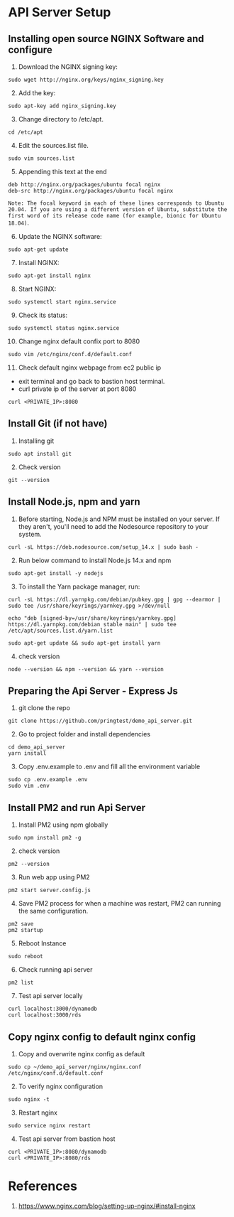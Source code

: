 # API Server Setup

## Installing open source NGINX Software and configure

1. Download the NGINX signing key:
```
sudo wget http://nginx.org/keys/nginx_signing.key
```

2. Add the key:
```
sudo apt-key add nginx_signing.key
```

3. Change directory to /etc/apt.
```
cd /etc/apt
```

4. Edit the sources.list file.
```
sudo vim sources.list
```

5. Appending this text at the end
```
deb http://nginx.org/packages/ubuntu focal nginx
deb-src http://nginx.org/packages/ubuntu focal nginx
```
`Note: The focal keyword in each of these lines corresponds to Ubuntu 20.04. If you are using a different version of Ubuntu, substitute the first word of its release code name (for example, bionic for Ubuntu 18.04)`.

6. Update the NGINX software:
```
sudo apt-get update
```

7. Install NGINX:
```
sudo apt-get install nginx
```

8. Start NGINX:
```
sudo systemctl start nginx.service
```

9. Check its status:
```
sudo systemctl status nginx.service
```

10. Change nginx default confix port to 8080
```
sudo vim /etc/nginx/conf.d/default.conf
```

11. Check default nginx webpage from ec2 public ip
- exit terminal and go back to bastion host terminal.
- curl private ip of the server at port 8080
```
curl <PRIVATE_IP>:8080
```

## Install Git (if not have)

1. Installing git
```
sudo apt install git
```

2. Check version
```
git --version
```

## Install Node.js, npm and yarn

1. Before starting, Node.js and NPM must be installed on your server. If they aren't, you'll need to add the Nodesource repository to your system. 
```
curl -sL https://deb.nodesource.com/setup_14.x | sudo bash -
```

2. Run below command to install Node.js 14.x and npm
```
sudo apt-get install -y nodejs
```

3. To install the Yarn package manager, run:
```
curl -sL https://dl.yarnpkg.com/debian/pubkey.gpg | gpg --dearmor | sudo tee /usr/share/keyrings/yarnkey.gpg >/dev/null

echo "deb [signed-by=/usr/share/keyrings/yarnkey.gpg] https://dl.yarnpkg.com/debian stable main" | sudo tee /etc/apt/sources.list.d/yarn.list

sudo apt-get update && sudo apt-get install yarn
```

4. check version
```
node --version && npm --version && yarn --version
```

## Preparing the Api Server - Express Js

1. git clone the repo
```
git clone https://github.com/pringtest/demo_api_server.git
```

2. Go to project folder and install dependencies
```
cd demo_api_server
yarn install
```

3. Copy .env.example to .env and fill all the environment variable
```
sudo cp .env.example .env
sudo vim .env
```

## Install PM2 and run Api Server

1. Install PM2 using npm globally
```
sudo npm install pm2 -g
```

2. check version
```
pm2 --version
```

3. Run web app using PM2
```
pm2 start server.config.js
```

4. Save PM2 process for when a machine was restart, PM2 can running the same configuration.
```
pm2 save
pm2 startup
```

5. Reboot Instance
```
sudo reboot
```

6. Check running api server
```
pm2 list
```

7. Test api server locally
```
curl localhost:3000/dynamodb
curl localhost:3000/rds
```

## Copy nginx config to default nginx config

1. Copy and overwrite nginx config as default
```
sudo cp ~/demo_api_server/nginx/nginx.conf /etc/nginx/conf.d/default.conf
```

2. To verify nginx configuration
```
sudo nginx -t
```

3. Restart nginx
```
sudo service nginx restart
```

4. Test api server from bastion host
```
curl <PRIVATE_IP>:8080/dynamodb
curl <PRIVATE_IP>:8080/rds
```

# References
1.  https://www.nginx.com/blog/setting-up-nginx/#install-nginx